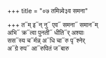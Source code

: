 +++
title = "०७ तमिन्न्वे३व समना"

+++
त᳓म् इ᳓न् नु᳓ एव᳓ समना᳓ समान᳓म्  
अभि᳓ क्र᳓त्वा पुनती᳓ धीति᳓र् अश्याः  
सस᳓स्य च᳓र्मन्न् अ᳓धि चा᳓रु पृ᳓श्नेर्  
अ᳓ग्रे रुप᳓ आ᳓रुपितं ज᳓बारु